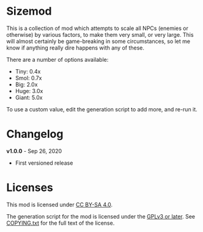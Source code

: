 Sizemod
=======

This is a collection of mod which attempts to scale all NPCs (enemies or
otherwise) by various factors, to make them very small, or very large.
This will almost certainly be game-breaking in some circumstances, so let
me know if anything really dire happens with any of these.

There are a number of options available:

* Tiny: 0.4x
* Smol: 0.7x
* Big: 2.0x
* Huge: 3.0x
* Giant: 5.0x

To use a custom value, edit the generation script to add more, and
re-run it.

Changelog
=========

**v1.0.0** - Sep 26, 2020
 * First versioned release
 
Licenses
========

This mod is licensed under [CC BY-SA 4.0](https://creativecommons.org/licenses/by-sa/4.0/).

The generation script for the mod is licensed under the
[GPLv3 or later](https://www.gnu.org/licenses/quick-guide-gplv3.html).
See [COPYING.txt](../../COPYING.txt) for the full text of the license.

